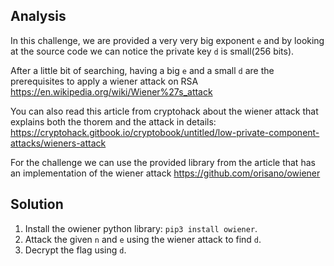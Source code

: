 ## Analysis
In this challenge, we are provided a very very big exponent `e` and by looking at the source code we can notice the private key `d` is small(256 bits).

After a little bit of searching, having a big `e` and a small `d` are the prerequisites to apply a wiener attack on RSA https://en.wikipedia.org/wiki/Wiener%27s_attack

You can also read this article from cryptohack about the wiener attack that explains both the thorem and the attack in details: https://cryptohack.gitbook.io/cryptobook/untitled/low-private-component-attacks/wieners-attack

For the challenge we can use the provided library from the article that has an implementation of the wiener attack https://github.com/orisano/owiener

## Solution
1. Install the owiener python library: `pip3 install owiener`.
2. Attack the given `n` and `e` using the wiener attack to find `d`.
3. Decrypt the flag using `d`.
